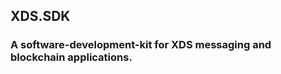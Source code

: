 XDS.SDK
----------------------------

### A software-development-kit for XDS messaging and blockchain applications.